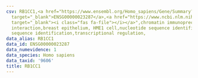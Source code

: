 ```yaml
---
csv: RB1CC1,<a href="https://www.ensembl.org/Homo_sapiens/Gene/Summary?db=core;g=ENSG00000023287"
  target="_blank">ENSG00000023287</a>,<a href="https://www.ncbi.nlm.nih.gov/pubmed/22863008"
  target="_blank"><i class="fas fa-file"></i></a>",chromatin immunoprecipitation assay,direct
  interaction,breast epithelium, HME1 cell,nucleotide sequence identification,nucleotide
  sequence identification,transcriptional regulation,
data_alias: RB1CC1
data_id: ENSG00000023287
data_numevidence: 1
data_species: Homo sapiens
data_taxid: '9606'
title: RB1CC1
---
```

